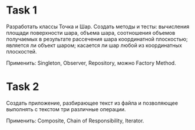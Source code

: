 # Task 1
Разработать классы Точка и Шар. Создать методы и тесты: вычисления площади поверхности шара, объема шара, соотношения объемов получаемых в результате рассечения шара координатной плоскостью; является ли объект шаром; касается ли шар любой из координатных плоскостей.

Применить: Singleton, Observer, Repository, можно Factory Method.

# Task 2
Создать приложение, разбирающее текст из файла и позволяющее выполнять с текстом три различные операции.

Применить: Composite, Chain of Responsibility, Iterator.
